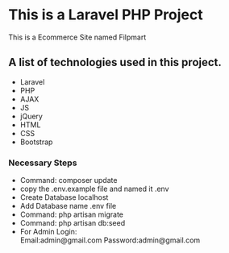 # This is a Laravel PHP Project
This is a Ecommerce Site named Filpmart 
## A list of technologies used in this project.
<ul>
    <li>Laravel</li>
    <li>PHP</li>
    <li>AJAX</li>
    <li>JS</li>
    <li>jQuery</li>
    <li>HTML</li>
    <li>CSS</li>
    <li>Bootstrap</li>
</ul>

### Necessary Steps
<ul>
   <li>Command: composer update</li>
   <li>copy the .env.example file and named it .env</li>
   <li>Create Database localhost</li>
   <li>Add Database name .env file</li>
   <li>Command: php artisan migrate</li>
   <li>Command: php artisan db:seed</li>
   <li>For Admin Login: <br>
        Email:admin@gmail.com
        Password:admin@gmail.com
   </li>
</ul>
